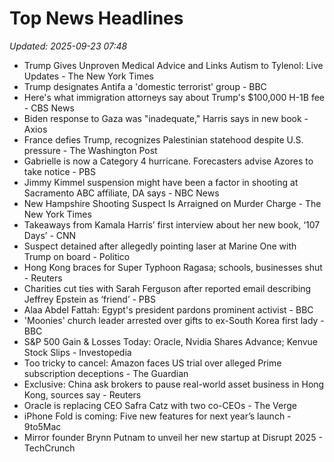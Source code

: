 # Top News Headlines

_Updated: 2025-09-23 07:48_

- Trump Gives Unproven Medical Advice and Links Autism to Tylenol: Live Updates - The New York Times
- Trump designates Antifa a 'domestic terrorist' group - BBC
- Here's what immigration attorneys say about Trump's $100,000 H-1B fee - CBS News
- Biden response to Gaza was "inadequate," Harris says in new book - Axios
- France defies Trump, recognizes Palestinian statehood despite U.S. pressure - The Washington Post
- Gabrielle is now a Category 4 hurricane. Forecasters advise Azores to take notice - PBS
- Jimmy Kimmel suspension might have been a factor in shooting at Sacramento ABC affiliate, DA says - NBC News
- New Hampshire Shooting Suspect Is Arraigned on Murder Charge - The New York Times
- Takeaways from Kamala Harris’ first interview about her new book, ‘107 Days’ - CNN
- Suspect detained after allegedly pointing laser at Marine One with Trump on board - Politico
- Hong Kong braces for Super Typhoon Ragasa; schools, businesses shut - Reuters
- Charities cut ties with Sarah Ferguson after reported email describing Jeffrey Epstein as ‘friend’ - PBS
- Alaa Abdel Fattah: Egypt's president pardons prominent activist - BBC
- 'Moonies' church leader arrested over gifts to ex-South Korea first lady - BBC
- S&P 500 Gain & Losses Today: Oracle, Nvidia Shares Advance; Kenvue Stock Slips - Investopedia
- Too tricky to cancel: Amazon faces US trial over alleged Prime subscription deceptions - The Guardian
- Exclusive: China ask brokers to pause real-world asset business in Hong Kong, sources say - Reuters
- Oracle is replacing CEO Safra Catz with two co-CEOs - The Verge
- iPhone Fold is coming: Five new features for next year’s launch - 9to5Mac
- Mirror founder Brynn Putnam to unveil her new startup at Disrupt 2025 - TechCrunch